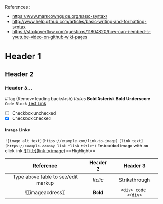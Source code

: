 References :
- https://www.markdownguide.org/basic-syntax/
- http://www.help.github.com/articles/basic-writing-and-formatting-syntax
- https://stackoverflow.com/questions/11804820/how-can-i-embed-a-youtube-video-on-github-wiki-pages 
# Header 1
## Header 2
### Header 3...
\#Tag (Remove leading backslash)
_Italics_
**Bold Asterisk**
__Bold Underscore__
``` Code Block ```
[Text Link](url)
- [ ] Checkbox unchecked 
- [x] Checkbox checked
#### Image Links
`![image alt text](https://example.com/link-to-image)`
`[link text](https://example.com/my-link "link title")`
Embedded image with on-click link [![Title](link to image)](VideoLink "Hover Text")
==Highlight==

| [Reference](https://www.makeuseof.com/how-to-create-tables-obsidian/) | Header 2 | Header 3 |
| :--: | :--: | :--: |
| Type above table to see/edit markup | *Italic* | ~~Strikethrough~~ |
| ![[imageaddress]] | **Bold** | `<div> code! </div>` |

